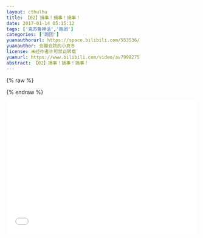 ```yaml
---
layout: cthulhu
title: 【02】搞事！搞事！搞事！
date: 2017-01-14 05:15:12
tags: ['克苏鲁神话','跑团']
categories: ['跑团']
yuanauthorurl: https://space.bilibili.com/553536/
yuanauthor: 会蹦会跳的小真冬
license: 未经作者许可禁止转载
yuanurl: https://www.bilibili.com/video/av7998275
abstract: 【02】搞事！搞事！搞事！
---
```

{% raw %}
<style>
.hhw {
    position: relative;
    width: 100%;
    height: 0;
    padding-bottom: 69%;
}
.video {
    position: absolute;
    top: 0;
    left: 0;
    width: 100%;
    height: 100%;
}
</style>
{% endraw %}
<div class="hhw">
<iframe src="//player.bilibili.com/player.html?aid=7998275&cid=13139786&page=1" frameborder="0" allowfullscreen class="video"></iframe>
</div>